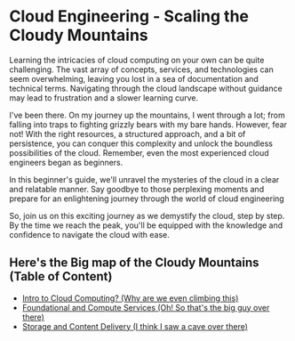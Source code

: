 # Cloud Engineering - Scaling the Cloudy Mountains

Learning the intricacies of cloud computing on your own can be quite challenging. The vast array of concepts, services, and technologies can seem overwhelming, leaving you lost in a sea of documentation and technical terms. Navigating through the cloud landscape without guidance may lead to frustration and a slower learning curve.

I've been there. On my journey up the mountains, I went through a lot; from falling into traps to fighting grizzly bears with my bare hands. However, fear not! With the right resources, a structured approach, and a bit of persistence, you can conquer this complexity and unlock the boundless possibilities of the cloud. Remember, even the most experienced cloud engineers began as beginners. 

In this beginner's guide, we'll unravel the mysteries of the cloud in a clear and relatable manner. Say goodbye to those perplexing moments and prepare for an enlightening journey through the world of cloud engineering

So, join us on this exciting journey as we demystify the cloud, step by step. By the time we reach the peak, you'll be equipped with the knowledge and confidence to navigate the cloud with ease.

## Here's the Big map of the Cloudy Mountains (Table of Content)

- [Intro to Cloud Computing? (Why are we even climbing this)](/Cloud-computing/README.md)
- [Foundational and Compute Services (Oh! So that's the big guy over there)](/Foundational-and-compute-services/README.md)
- [Storage and Content Delivery (I think I saw a cave over there)](/Storage-and-content-delivery/README.md)
